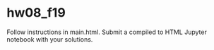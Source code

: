 # hw08_f19

Follow instructions in main.html.  Submit a compiled to HTML Jupyter notebook with your solutions.
